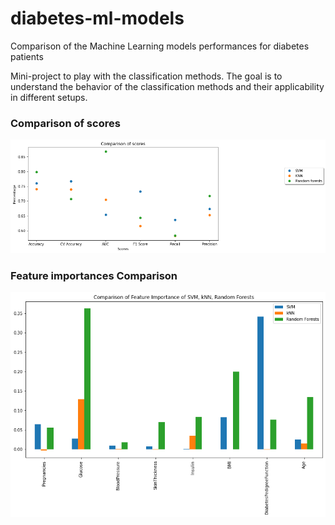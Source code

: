 # diabetes-ml-models
Comparison of the Machine Learning models performances for diabetes patients


Mini-project to play with the classification methods. The goal is to understand the behavior of the classification methods and their applicability in different setups. 

### Comparison of scores
![](https://github.com/yuliianikolaenko/diabetes-ml-models/blob/main/img/scores.png)

### Feature importances Comparison
![](https://github.com/yuliianikolaenko/diabetes-ml-models/blob/main/img/features.png)
